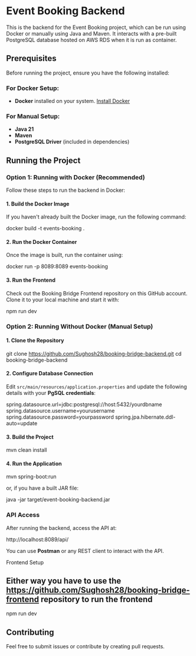 # Event Booking Backend

This is the backend for the Event Booking project, which can be run using Docker or manually using Java and Maven. It interacts with a pre-built PostgreSQL database hosted on AWS RDS when it is run as container.

## Prerequisites

Before running the project, ensure you have the following installed:

### For Docker Setup:
- **Docker** installed on your system. [Install Docker](https://www.docker.com/get-started)

### For Manual Setup:
- **Java 21**
- **Maven**
- **PostgreSQL Driver** (included in dependencies)

## Running the Project

### Option 1: Running with Docker (Recommended)

Follow these steps to run the backend in Docker:

#### 1. Build the Docker Image
If you haven't already built the Docker image, run the following command:

docker build -t events-booking .

#### 2. Run the Docker Container
Once the image is built, run the container using:


docker run -p 8089:8089 events-booking


#### 3. Run the Frontend
Check out the Booking Bridge Frontend repository on this GitHub account. Clone it to your local machine and start it with:


npm run dev


### Option 2: Running Without Docker (Manual Setup)

#### 1. Clone the Repository

git clone https://github.com/Sughosh28/booking-bridge-backend.git
cd booking-bridge-backend

#### 2. Configure Database Connection
Edit `src/main/resources/application.properties` and update the following details with your **PgSQL credentials**:

spring.datasource.url=jdbc:postgresql://host:5432/yourdbname
spring.datasource.username=yourusername
spring.datasource.password=yourpassword
spring.jpa.hibernate.ddl-auto=update

#### 3. Build the Project

mvn clean install

#### 4. Run the Application

mvn spring-boot:run

or, if you have a built JAR file:

java -jar target/event-booking-backend.jar

### API Access
After running the backend, access the API at:

http://localhost:8089/api/

You can use **Postman** or any REST client to interact with the API.


Frontend Setup
## Either way you have to use the https://github.com/Sughosh28/booking-bridge-frontend repository to run the frontend

npm run dev


## Contributing
Feel free to submit issues or contribute by creating pull requests.


